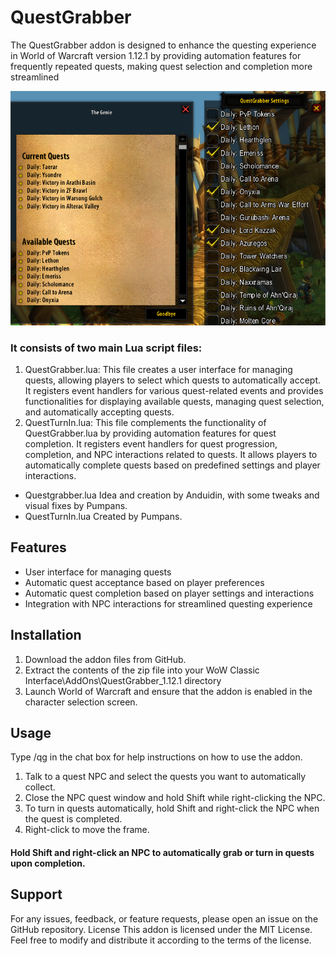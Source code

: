 # QuestGrabber

The QuestGrabber addon is designed to enhance the questing experience in World of Warcraft version 1.12.1 
by providing automation features for frequently repeated quests, making quest selection and completion more streamlined

![](questgrabber.png)

### It consists of two main Lua script files:

1. QuestGrabber.lua: This file creates a user interface for managing quests, allowing players to select which quests to automatically accept. It registers event handlers for various quest-related events and provides functionalities for displaying available quests, managing quest selection, and automatically accepting quests.
2. QuestTurnIn.lua: This file complements the functionality of QuestGrabber.lua by providing automation features for quest completion. It registers event handlers for quest progression, completion, and NPC interactions related to quests. It allows players to automatically complete quests based on predefined settings and player interactions.

+ Questgrabber.lua
Idea and creation by Anduidin, with some tweaks and visual fixes by Pumpans.
+ QuestTurnIn.lua
Created by Pumpans.

## Features
+ User interface for managing quests
+ Automatic quest acceptance based on player preferences
+ Automatic quest completion based on player settings and interactions
+ Integration with NPC interactions for streamlined questing experience

## Installation
1. Download the addon files from GitHub.
2. Extract the contents of the zip file into your WoW Classic Interface\AddOns\QuestGrabber_1.12.1 directory
3. Launch World of Warcraft and ensure that the addon is enabled in the character selection screen.

## Usage
Type /qg in the chat box for help instructions on how to use the addon.

1. Talk to a quest NPC and select the quests you want to automatically collect.
2. Close the NPC quest window and hold Shift while right-clicking the NPC.
3. To turn in quests automatically, hold Shift and right-click the NPC when the quest is completed.
4. Right-click to move the frame.
#### Hold Shift and right-click an NPC to automatically grab or turn in quests upon completion.

## Support
For any issues, feedback, or feature requests, please open an issue on the GitHub repository. License This addon is licensed under the MIT License. Feel free to modify and distribute it according to the terms of the license.
